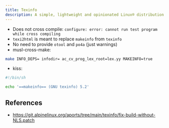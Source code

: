 ```yaml
---
title: Texinfo
description: A simple, lightweight and opinionated Linux® distribution based on musl libc and toybox
---
```


- Does not cross compile: `configure: error: cannot run test program while cross compiling`
- `texi2html` is meant to replace `makeinfo` from `texinfo`
- No need to provide `otool` and `po4a` (just warnings)
- musl-cross-make:
```sh
make INFO_DEPS= infodir= ac_cv_prog_lex_root=lex.yy MAKEINFO=true
```
- kiss:
```sh
#!/bin/sh

echo '==makeinfo== (GNU texinfo) 5.2'
```

## References
- https://git.alpinelinux.org/aports/tree/main/texinfo/fix-build-without-NLS.patch
